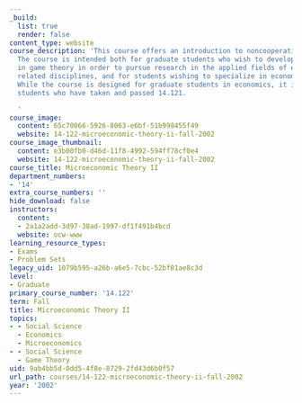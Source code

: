 ```yaml
---
_build:
  list: true
  render: false
content_type: website
course_description: 'This course offers an introduction to noncooperative game theory.
  The course is intended both for graduate students who wish to develop a solid background
  in game theory in order to pursue research in the applied fields of economics and
  related disciplines, and for students wishing to specialize in economic theory.
  While the course is designed for graduate students in economics, it is open to all
  students who have taken and passed 14.121.

  '
course_image:
  content: 65c70066-5926-8063-e6bf-51b998455f49
  website: 14-122-microeconomic-theory-ii-fall-2002
course_image_thumbnail:
  content: e3b00fb0-d46d-11f8-4992-594ff78cf0e4
  website: 14-122-microeconomic-theory-ii-fall-2002
course_title: Microeconomic Theory II
department_numbers:
- '14'
extra_course_numbers: ''
hide_download: false
instructors:
  content:
  - 2a1a2add-3d97-38ad-1997-df1f491b4bcd
  website: ocw-www
learning_resource_types:
- Exams
- Problem Sets
legacy_uid: 1079b595-a26b-a6e5-7cbc-52bf01ae8c3d
level:
- Graduate
primary_course_number: '14.122'
term: Fall
title: Microeconomic Theory II
topics:
- - Social Science
  - Economics
  - Microeconomics
- - Social Science
  - Game Theory
uid: 9ab4bb5d-0dd5-4f8e-8729-2fd43d6b0f57
url_path: courses/14-122-microeconomic-theory-ii-fall-2002
year: '2002'
---
```

